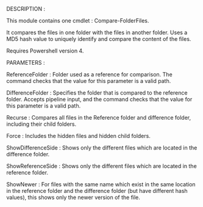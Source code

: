 DESCRIPTION :

This module contains one cmdlet : Compare-FolderFiles.

It compares the files in one folder with the files in another folder.
Uses a MD5 hash value to uniquely identify and compare the content of the files.

Requires Powershell version 4.

PARAMETERS :

ReferenceFolder : Folder used as a reference for comparison.
The command checks that the value for this parameter is a valid path.

DifferenceFolder : Specifies the folder that is compared to the reference folder.
Accepts pipeline input, and the command checks that the value for this parameter is a valid path.

Recurse : Compares all files in the Reference folder and difference folder, including their child folders. 

Force : Includes the hidden files and hidden child folders.

ShowDifferenceSide : Shows only the different files which are located in the difference folder.

ShowReferenceSide : Shows only the different files which are located in the reference folder.

ShowNewer : For files with the same name which exist in the same location in the reference folder and the difference folder (but have different hash values), this shows only the newer version of the file.